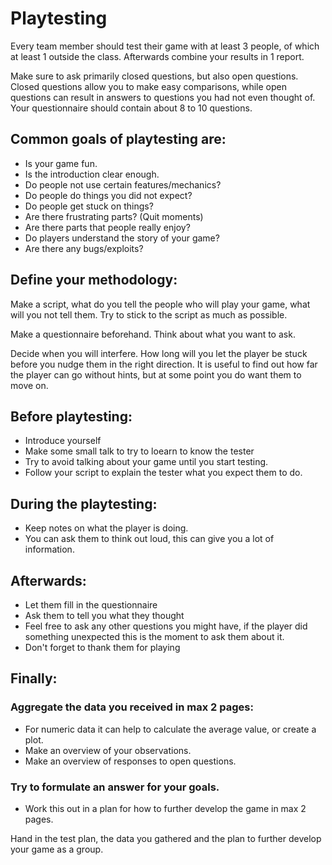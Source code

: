 # Playtesting

Every team member should test their game with at least 3 people, of which at least 1 outside the class. Afterwards combine your results in 1 report.

Make sure to ask primarily closed questions, but also open questions. Closed questions allow you to make easy comparisons, while open questions can result in answers to questions you had not even thought of. Your questionnaire should contain about 8 to 10 questions.

## Common goals of playtesting are:
- Is your game fun.
- Is the introduction clear enough.
- Do people not use certain features/mechanics?
- Do people do things you did not expect?
- Do people get stuck on things?
- Are there frustrating parts? (Quit moments)
- Are there parts that people really enjoy?
- Do players understand the story of your game?
- Are there any bugs/exploits?


## Define your methodology:

Make a script, what do you tell the people who will play your game, what will you not tell them. Try to stick to the script as much as possible.

Make a questionnaire beforehand. Think about what you want to ask. 

Decide when you will interfere. How long will you let the player be stuck before you nudge them in the right direction. It is useful to find out how far the player can go without hints, but at some point you do want them to move on.

## Before playtesting:
- Introduce yourself
- Make some small talk to try to loearn to know the tester
- Try to avoid talking about your game until you start testing.
- Follow your script to explain the tester what you expect them to do.

## During the playtesting:
- Keep notes on what the player is doing.
- You can ask them to think out loud, this can give you a lot of information.

## Afterwards:
- Let them fill in the questionnaire
- Ask them to tell you what they thought
- Feel free to ask any other questions you might have, if the player did something unexpected this is the moment to ask them about it.
- Don't forget to thank them for playing

## Finally:
### Aggregate the data you received in max 2 pages:
- For numeric data it can help to calculate the average value, or create a plot.
- Make an overview of your observations.
- Make an overview of responses to open questions.

### Try to formulate an answer for your goals.
- Work this out in a plan for how to further develop the game in max 2 pages.

Hand in the test plan, the data you gathered and the plan to further develop your game as a group.
